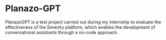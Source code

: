 # Planazo-GPT
PlanazoGPT is a test project carried out during my internship to evaluate the effectiveness of the Serenity platform, which enables the development of conversational assistants through a no-code approach.
